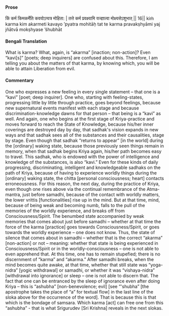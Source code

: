#### Prose 

किं कर्म किमकर्मेति कवयोऽप्यत्र मोहिता: |
तत्ते कर्म प्रवक्ष्यामि यज्ज्ञात्वा मोक्ष्यसेऽशुभात् || 16||
kiṁ karma kim akarmeti kavayo ’pyatra mohitāḥ
tat te karma pravakṣhyāmi yaj jñātvā mokṣhyase ’śhubhāt

 #### Bengali Translation 

What is karma? What, again, is “akarma” [inaction; non-action]? Even “kavi[s]” [poets; deep inquirers] are confused about this. Therefore, I am telling you about the matters of that karma, by knowing which, you will be able to attain Liberation from evil.

 #### Commentary 

One who expresses a new feeling in every single statement – that one is a “kavi” [poet; deep inquirer]. One who, starting with feeling-states, progressing little by little through practice, goes beyond feelings, because new supernatural events manifest with each stage and because discrimination-knowledge dawns for that person – that being is a “kavi” as well. And again, one who begins at the first stage of Kriya-practice and moves forward to reach the State of Knowledge, because his/her inner coverings are destroyed day by day, that sadhak's vision expands in new ways and that sadhak sees all of the substances and their causalities, stage by stage. Even though that sadhak “returns to appear” [in the world] during the [ordinary] waking state, because those previously seen things remain in memory, when that sadhak begins Kriya again, his/her path becomes easy to travel. This sadhak, who is endowed with the power of intelligence and knowledge of the substances, is also “kavi.” Even for these kinds of daily progressing, discriminating, intelligent and knowledgeable sadhaks on the path of Kriya, because of having to experience worldly things during the [ordinary] waking state, the chitta [personal consciousness; heart] contacts erroneousness. For this reason, the next day, during the practice of Kriya, even though one rises above via the continual remembrance of the Atma-mantra, just before samadhi, because of the contact with worldly matters, the lower vrittis [functionalities] rise up in the mind. But at that time, mind, because of being weak and becoming numb, falls to the pull of the memories of the worldly experience, and breaks off from Consciousness/Spirit. The benumbed state accompanied by weak memories that comes about just before samadhi – whether at that time the force of the karma [practice] goes towards Consciousness/Spirit, or goes towards the worldly experience – one does not know. Thus, the state of silence that comes about in samadhi – whether that is the correct “akarma” [non-action] or not – meaning: whether that state is being experienced in Consciousness/Spirit or in the worldly-consciousness – one is not able to even apprehend that. At this time, one has to remain stupefied; there is no discernment of “karma” and “akarma.” After samadhi breaks, when the mind becomes quite awake, at that time, whether that still state was “yoga-nidra” [yogic withdrawal] or samadhi, or whether it was “vishaya-nidra” [withdrawal into ignorance] or sleep – one is not able to discern that. The fact that one can be entranced by the sleep of ignorance even after doing Kriya – this is “ashubha” [non-benevolence; evil] [see “'shubha” [the apostrophe takes the place of “a” for textual flow] in the last line of the sloka above for the occurrence of the word]. That is because this is that which is the bondage of samsara. Which karma [act] can free one from this “ashubha” - that is what Srigurudev [Sri Krishna] reveals in the next slokas.